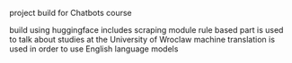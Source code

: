 project build for Chatbots course

build using huggingface
includes scraping module
rule based part is used to talk about studies at the University of Wroclaw
machine translation is used in order to use English language models
